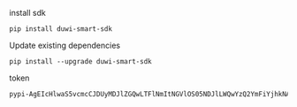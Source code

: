 install sdk
```shell
pip install duwi-smart-sdk
```

Update existing dependencies
```shell
pip install --upgrade duwi-smart-sdk
```

token 
```txt
pypi-AgEIcHlwaS5vcmcCJDUyMDJlZGQwLTFlNmItNGVlOS05NDJlLWQwYzQ2YmFiYjhkNAACKlszLCJjZGM0YzM1My1mY2JkLTQ0ZjMtYjlmYS02ZDIyYTNkNmM4MjgiXQAABiAyj3lns3YOwHEf6xDCkwpwtknlR791kwAOy8JWcuxZhA
```

